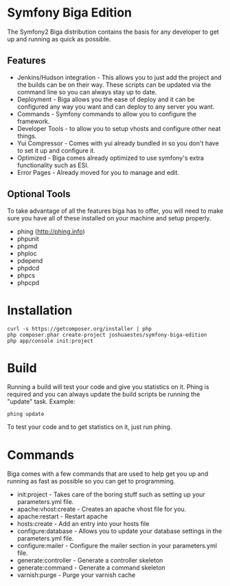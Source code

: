 Symfony Biga Edition
====================

The Symfony2 Biga distribution contains the basis for any developer to get up
and running as quick as possible.

Features
--------

* Jenkins/Hudson integration - This allows you to just add the project and the
  builds can be on their way. These scripts can be updated via the command line
  so you can always stay up to date.
* Deployment - Biga allows you the ease of deploy and it can be configured any
  way you want and can deploy to any server you want.
* Commands - Symfony commands to allow you to configure the framework.
* Developer Tools - to allow you to setup vhosts and configure other neat
  things.
* Yui Compressor - Comes with yui already bundled in so you don't have to
  set it up and configure it.
* Optimized - Biga comes already optimized to use symfony's extra functionality
  such as ESI.
* Error Pages - Already moved for you to manage and edit.

Optional Tools
--------------

To take advantage of all the features biga has to offer, you will need to make
sure you have all of these installed on your machine and setup properly.

* phing (http://phing.info)
* phpunit
* phpmd
* phploc
* pdepend
* phpdcd
* phpcs
* phpcpd

Installation
============

    curl -s https://getcomposer.org/installer | php
    php composer.phar create-project joshuaestes/symfony-biga-edition
    php app/console init:project

Build
=====

Running a build will test your code and give you statistics on it. Phing is
required and you can always update the build scripts be running the "update"
task. Example:

    phing update

To test your code and to get statistics on it, just run phing.

Commands
========

Biga comes with a few commands that are used to help get you up and running as
fast as possible so you can get to programming.

* init:project - Takes care of the boring stuff such as setting up your
  parameters.yml file.
* apache:vhost:create - Creates an apache vhost file for you.
* apache:restart - Restart apache
* hosts:create - Add an entry into your hosts file
* configure:database - Allows you to update your database settings in the
  parameters.yml file.
* configure:mailer - Configure the mailer section in your parameters.yml
  file.
* generate:controller - Generate a controller skeleton
* generate:command - Generate a command skeleton
* varnish:purge - Purge your varnish cache

